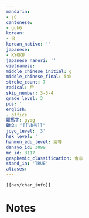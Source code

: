 ```yaml
---
mandarin:
- jú
cantonese:
- guk6
korean:
- 국
korean_native: ''
japanese:
- KYOKU
japanese_nanori: ''
vietnamese:
middle_chinese_initial: g
middle_chinese_final: ɨok
stroke_count: 7
radical: 尸
skip_number: 3-3-4
grade_level: 3
pos: ''
english:
- office
羅馬字: gyog
韓文: "[[\b굑]]"
joyo_level: '3'
hsk_level: ''
hanmun_edu_level: 高等
danayo_id: 3099
mc_id: 3117
graphemic_classification: 會意
stand_in: 'TRUE'
aliases:
---
```

```meta-bind-embed
[[nav/char_info]]
```

# Notes
